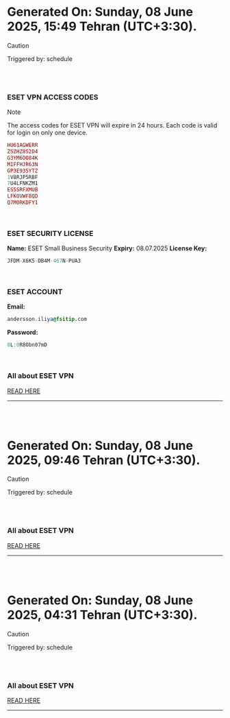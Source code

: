 # Generated On: Sunday, 08 June 2025, 15:49 Tehran (UTC+3:30).

> [!CAUTION]
> Triggered by: schedule

<br><br>

### ESET VPN ACCESS CODES

> [!NOTE]
> The access codes for ESET VPN will expire in 24 hours.
> Each code is valid for login on only one device.

```ruby
HU61AGWERR
ZSZHZ8S2D4
G3YM6OO84K
MIFFHJR63N
GP3E935YTZ
1V8RJP5RBF
7U4LFNKZM1
ES5SRFXMUB
LFKOVWF8QD
Q7M0RKDFY1
```

<br>

### ESET SECURITY LICENSE

**Name:** ESET Small Business Security
**Expiry:** 08.07.2025
**License Key:**

```POV-Ray SDL
JFDM-X6K5-DB4M-467N-PUA3
```

<br>

### ESET ACCOUNT

**Email:**

```CSS
andersson.iliya@fsitip.com
```

**Password:**

```POV-Ray SDL
8L:0R8Obn07mD
```

<br>

### All about ESET VPN

[READ HERE](https://t.me/F_NiREvil/2113)

---

<br><br>

# Generated On: Sunday, 08 June 2025, 09:46 Tehran (UTC+3:30).

> [!CAUTION]
> Triggered by: schedule

<br><br>

### All about ESET VPN

[READ HERE](https://t.me/F_NiREvil/2113)

---

<br><br>

# Generated On: Sunday, 08 June 2025, 04:31 Tehran (UTC+3:30).

> [!CAUTION]
> Triggered by: schedule

<br><br>

### All about ESET VPN

[READ HERE](https://t.me/F_NiREvil/2113)

---

<br><br>

